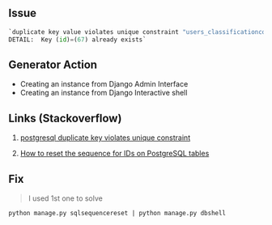 ## Issue

```python
`duplicate key value violates unique constraint "users_classificationcompletion_pkey"
DETAIL:  Key (id)=(67) already exists`

```

## Generator Action

- Creating an instance from Django Admin Interface
- Creating an instance from Django Interactive shell

## Links (Stackoverflow)

1. [postgresql duplicate key violates unique constraint](https://stackoverflow.com/a/59113705/6615163)

2. [How to reset the sequence for IDs on PostgreSQL tables](https://stackoverflow.com/a/14589706/6615163)

## Fix 

> I used 1st one to solve

`python manage.py sqlsequencereset | python manage.py dbshell`

